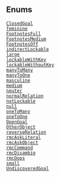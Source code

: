 ## Enums

<a href="file/advlite.h.html#ClosedGoal"
target="main"><code>ClosedGoal</code></a>  
<a href="file/advlite.h.html#feminine"
target="main"><code>feminine</code></a>  
<a href="file/advlite.h.html#FootnotesFull"
target="main"><code>FootnotesFull</code></a>  
<a href="file/advlite.h.html#FootnotesMedium"
target="main"><code>FootnotesMedium</code></a>  
<a href="file/advlite.h.html#FootnotesOff"
target="main"><code>FootnotesOff</code></a>  
<a href="file/advlite.h.html#indirectLockable"
target="main"><code>indirectLockable</code></a>  
<a href="file/advlite.h.html#large" target="main"><code>large</code></a>  
<a href="file/advlite.h.html#lockableWithKey"
target="main"><code>lockableWithKey</code></a>  
<a href="file/advlite.h.html#lockableWithoutKey"
target="main"><code>lockableWithoutKey</code></a>  
<a href="file/advlite.h.html#manyToMany"
target="main"><code>manyToMany</code></a>  
<a href="file/advlite.h.html#manyToOne"
target="main"><code>manyToOne</code></a>  
<a href="file/advlite.h.html#masculine"
target="main"><code>masculine</code></a>  
<a href="file/advlite.h.html#medium"
target="main"><code>medium</code></a>  
<a href="file/advlite.h.html#neuter"
target="main"><code>neuter</code></a>  
<a href="file/advlite.h.html#normalRelation"
target="main"><code>normalRelation</code></a>  
<a href="file/advlite.h.html#notLockable"
target="main"><code>notLockable</code></a>  
<a href="file/advlite.h.html#null" target="main"><code>null</code></a>  
<a href="file/advlite.h.html#oneToMany"
target="main"><code>oneToMany</code></a>  
<a href="file/advlite.h.html#oneToOne"
target="main"><code>oneToOne</code></a>  
<a href="file/advlite.h.html#OpenGoal"
target="main"><code>OpenGoal</code></a>  
<a href="file/advlite.h.html#OtherObject"
target="main"><code>OtherObject</code></a>  
<a href="file/advlite.h.html#reverseRelation"
target="main"><code>reverseRelation</code></a>  
<a href="file/advlite.h.html#rmcAskLiteral"
target="main"><code>rmcAskLiteral</code></a>  
<a href="file/advlite.h.html#rmcAskObject"
target="main"><code>rmcAskObject</code></a>  
<a href="file/advlite.h.html#rmcCommand"
target="main"><code>rmcCommand</code></a>  
<a href="file/advlite.h.html#rmcDisambig"
target="main"><code>rmcDisambig</code></a>  
<a href="file/advlite.h.html#rmcOops"
target="main"><code>rmcOops</code></a>  
<a href="file/advlite.h.html#small" target="main"><code>small</code></a>  
<a href="file/advlite.h.html#UndiscoveredGoal"
target="main"><code>UndiscoveredGoal</code></a>  
